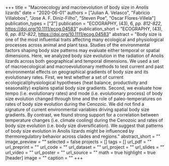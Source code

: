 +++
title = "Macroecology and macroevolution of body size in <i>Anolis</i> lizards"
date = "2020-06-01"
authors = ["Julian A. Velasco", "Fabricio Villalobos", "Jose A. F. Diniz-Filho", "Steven Poe", "Oscar Flores-Villela"]
publication_types = ["2"]
publication = "ECOGRAPHY, (43), 6, _pp. 812-822_, https://doi.org/10.1111/ecog.04583"
publication_short = "ECOGRAPHY, (43), 6, _pp. 812-822_, https://doi.org/10.1111/ecog.04583"
abstract = "Body size is one of the most influential traits affecting many ecological and physiological processes across animal and plant taxa. Studies of the environmental factors shaping body size patterns may evaluate either temporal or spatial dimensions. Here, we analyzed body size evolution in the radiation of Anolis lizards across both geographical and temporal dimensions. We used a set of macroecological and macroevolutionary methods to test current and past environmental effects on geographical gradients of body size and its evolutionary rates. First, we test whether a set of current ecological/physiological hypotheses (heat balance, productivity and seasonality) explains spatial body size gradients. Second, we evaluate how tempo (i.e. evolutionary rates) and mode (i.e. evolutionary process) of body size evolution changed through time and the role of paleo-temperatures on rates of body size evolution during the Cenozoic. We did not find a signature of current environmental variables driving spatial body size gradients. By contrast, we found strong support for a correlation between temperature changes (i.e. climate cooling) during the Cenozoic and rates of body size evolution (i.e. body size diversification). We suggest that patterns of body size evolution in Anolis lizards might be influenced by thermoregulatory behavior across clades and regions."
abstract_short = ""
image_preview = ""
selected = false
projects = []
tags = []
url_pdf = ""
url_preprint = ""
url_code = ""
url_dataset = ""
url_project = ""
url_slides = ""
url_video = ""
url_poster = ""
url_source = ""
math = true
highlight = true
[header]
image = ""
caption = ""
+++
